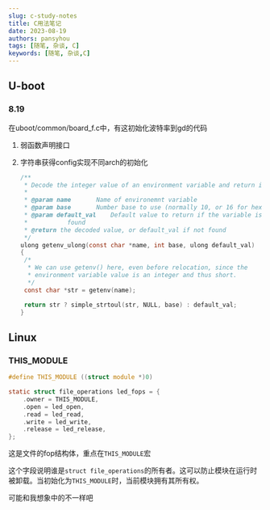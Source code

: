 ```yaml
---
slug: c-study-notes
title: C用法笔记
date: 2023-08-19
authors: pansyhou
tags: [随笔, 杂谈, C]
keywords: [随笔, 杂谈,C]
---
```




<!-- truncate -->

## U-boot

### 8.19

在uboot/common/board_f.c中，有这初始化波特率到gd的代码

1. 弱函数声明接口

2. 字符串获得config实现不同arch的初始化

   ```c
   /**
    * Decode the integer value of an environment variable and return it.
    *
    * @param name		Name of environemnt variable
    * @param base		Number base to use (normally 10, or 16 for hex)
    * @param default_val	Default value to return if the variable is not
    *			found
    * @return the decoded value, or default_val if not found
    */
   ulong getenv_ulong(const char *name, int base, ulong default_val)
   {
   	/*
   	 * We can use getenv() here, even before relocation, since the
   	 * environment variable value is an integer and thus short.
   	 */
   	const char *str = getenv(name);
   
   	return str ? simple_strtoul(str, NULL, base) : default_val;
   }
   ```


## Linux

### THIS_MODULE

```c
#define THIS_MODULE ((struct module *)0)

static struct file_operations led_fops = {
    .owner = THIS_MODULE,
    .open = led_open,
    .read = led_read,
    .write = led_write,
    .release = led_release,
};
```

这是文件的fop结构体，重点在`THIS_MODULE`宏

这个字段说明谁是`struct file_operations`的所有者。这可以防止模块在运行时被卸载。当初始化为`THIS_MODULE`时，当前模块拥有其所有权。

可能和我想象中的不一样吧

